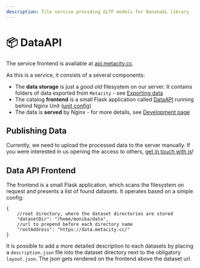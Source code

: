 ```yaml
---
description: Tile service providing GLTF models for BananaGL library
---
```


# 📦 DataAPI

The service frontend is available at [api.metacity.cc](https://api.metacity.cc).

As this is a service, it consists of a several components:

* The **data storage** is just a _good old_ filesystem on our server. It contains folders of data exported from `Metacity` - see [Exporting data](../tools/metacity.md#exporting-data)
* The catalog **frontend** is a small Flask application called [DataAPI](https://github.com/MetacitySuite/DataAPI) running behind Nginx Unit ([unit config](https://github.com/MetacitySuite/DataAPI/blob/main/config.json))&#x20;
* The data is **served** by Nginx - for more details, see [Development page](dataapi/development.md)

## Publishing Data

Currently, we need to upload the processed data to the server manually. If you were interested in us opening the access to others, [get in touch with is](mailto:hello@metacity.cc)!

## Data API Frontend

The frontend is a small Flask application, which scans the filesystem on request and presents a list of found datasets. It operates based on a simple config:&#x20;

```json5
{
    //root directory, where the dataset directories are stored
    "datasetDir": "/home/monika/data", 
    //url to prepend before each directory name 
    "rootAddress": "https://data.metacity.cc/"
}
```

It is possible to add a more detailed description to each datasets by placing a `description.json` file into the dataset directory next to the obligatory `layout.json`. The json gets rendered on the frontend above the dataset url.









